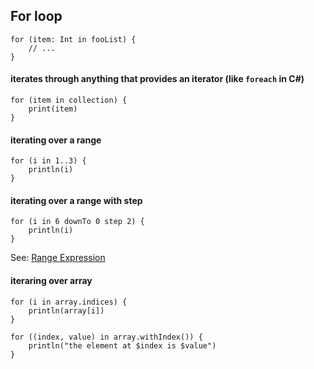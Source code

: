 ## For loop
```
for (item: Int in fooList) {
    // ...
}
```
#### iterates through anything that provides an iterator (like `foreach` in C#)
```
for (item in collection) {
    print(item)
}
```
#### iterating over a range
```
for (i in 1..3) {
    println(i)
}
```
#### iterating over a range with step
```
for (i in 6 downTo 0 step 2) {
    println(i)
}
```
See: [Range Expression](https://kotlinlang.org/docs/reference/ranges.html)

#### iteraring over array
```
for (i in array.indices) {
    println(array[i])
}

for ((index, value) in array.withIndex()) {
    println("the element at $index is $value")
}
```
